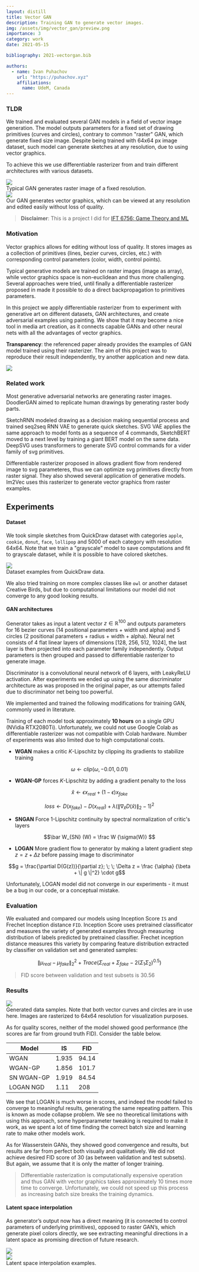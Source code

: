 ```yaml
---
layout: distill
title: Vector GAN
description: Training GAN to generate vector images.
img: /assets/img/vector_gan/preview.png
importance: 3
category: work
date: 2021-05-15

bibliography: 2021-vectorgan.bib

authors:
  - name: Ivan Puhachov
    url: "https://puhachov.xyz"
    affiliations:
      name: UdeM, Canada
---
```

### TLDR

We trained and evaluated several GAN models in a field of vector image generation. The model outputs parameters for a fixed set of drawing primitives (curves and circles), contrary to common "raster" GAN, which generate fixed size image. Despite being trained with 64x64 px image dataset, such model can generate sketches at any resolution, due to using vector graphics.

To achieve this we use differentiable rasterizer from <d-cite key="diffsvg"></d-cite> and train different architectures with various datasets.

<div class="row mt-3">
    <div class="col-sm mt-3 mt-md-0">
        <img class="img-fluid rounded z-depth-1" src="{{ site.baseurl }}/assets/img/vector_gan/my_plot_raster.png" data-zoomable>
    </div>
</div>
<div class="caption">
    Typical GAN generates raster image of a fixed resolution. 
</div>
<div class="row mt-3">
    <div class="col-sm mt-3 mt-md-0">
        <img class="img-fluid rounded z-depth-1" src="{{ site.baseurl }}/assets/img/vector_gan/my_plot_vector.png" data-zoomable>
    </div>
</div>
<div class="caption">
    Our GAN generates vector graphics, which can be viewed at any resolution and edited easily without loss of quality.
</div>

> **Disclaimer**: This is a project I did for [IFT 6756: Game Theory and ML](https://gauthiergidel.github.io/courses/game_theory_ML_2021.html)

### Motivation

Vector graphics allows for editing without loss of quality. It stores images as a collection of primitives (lines, bezier curves, circles, etc.) with corresponding control parameters (color, width, control points).
		
Typical generative models are trained on raster images (image as array), while vector graphics space is non-euclidean and thus more challenging. Several approaches were tried, until finally a differentiable rasterizer proposed in <d-cite key="diffsvg"></d-cite> made it possible to do a direct backpropagation to primitives parameters. 

In this project we apply differentiable rasterizer from <d-cite key="diffsvg"></d-cite> to experiment with generative art on different datasets, GAN architectures, and create adversarial examples using painting. We show that it may become a nice tool in media art creation, as it connects capable GANs and other neural nets with all the advantages of vector graphics.

**Transparency**: the referenced paper <d-cite key="diffsvg"></d-cite> already provides the examples of GAN model trained using their rasterizer. The aim of this project was to reproduce their result independently, try another application and new data.

<div class="l-gutter">
  <img class="img-fluid " src="{{ site.baseurl }}/assets/img/vector_gan/diffsvg.png" data-zoomable>
</div>

### Related work

Most generative adversarial networks are generating raster images. DoodlerGAN <d-cite key="doodlergan"></d-cite> aimed to replicate human drawings by generating raster body parts.
	
SketchRNN <d-cite key="sketchrnn"></d-cite> modeled drawing as a decision making sequential process and trained seq2seq RNN VAE to generate quick sketches. SVG VAE <d-cite key="svgvae"></d-cite> applies the same approach to model fonts as a sequence of 4 commands, SketchBERT <d-cite key="sketchbert"></d-cite> moved to a next level by training a giant BERT model on the same data. DeepSVG <d-cite key="carlier2020deepsvg"></d-cite> uses transformers to generate SVG control commands for a vider family of svg primitives.

	
Differentiable rasterizer proposed in <d-cite key="diffsvg"></d-cite> allows gradient flow from rendered image to svg parameteres, thus we can optimize svg primitives directly from raster signal. They also showed several application of generative models. Im2Vec <d-cite key="reddy2021im2vec"></d-cite> uses this rasterizer to generate vector graphics from raster examples.

## Experiments

#### Dataset
We took simple sketches from QuickDraw dataset with categories `apple`, `cookie`, `donut`, `face`, `lollipop` and 5000 of each category with resolution 64x64. Note that we train a "grayscale" model to save computations and fit to grayscale dataset, while it is possible to have colored sketches.

<div class="row mt-3">
    <div class="col-sm mt-3 mt-md-0">
        <img class="img-fluid rounded z-depth-1" src="{{ site.baseurl }}/assets/img/vector_gan/data.png" data-zoomable>
    </div>
</div>
<div class="caption">
    Dataset examples from QuickDraw data.
</div>
	
We also tried training on more complex classes like `owl` or another dataset Creative Birds, but due to computational limitations our model did not converge to any good looking results.


#### GAN architectures
Generator takes as input a latent vector $z \in \mathbb{R}^{100}$ and outputs parameters for 16 bezier curves (14 positional parameters + width and alpha) and 5 circles (2 positional parameters + radius + width + alpha). Neural net consists of 4 flat linear layers of dimensions [128, 256, 512, 1024], the last layer is then projected into each parameter family independently. Output parameters is then grouped and passed to differentiable rasterizer to generate image.
	
Discriminator is a convolutional neural network of 6 layers, with LeakyReLU activation. After experiments we ended up using the same discriminator architecture as was proposed in the original paper, as our attempts failed due to discriminator net being too powerful.
	
We implemented and trained the following modifications for training GAN, commonly used in literature.
	
Training of each model took approximately **10 hours** on a single GPU (NVidia RTX2080Ti). Unfortunately, we could not use Google Colab as differentiable rasterizer was not compatible with Colab hardware. Number of experiments was also limited due to high computational costs.

 * **WGAN** <d-cite key="arjovsky2017wasserstein"></d-cite> makes a critic $K$-Lipschitz by clipping its gradients to stabilize training 

$$\omega \leftarrow clip (\omega, -0.01, 0.01)$$
	
 * **WGAN-GP** <d-cite key="gulrajani2017improved"></d-cite> forces $K$-Lipschitz by adding a gradient penalty to the loss

$$\hat x \leftarrow \epsilon x_{real} + (1-\epsilon) x_{fake}$$ 

$$loss \leftarrow D(x_{fake}) - D(x_{real}) + \lambda (\| \nabla_{\hat x} D(\hat x) \|_2 - 1)^2$$
	
 * **SNGAN** <d-cite key="miyato2018spectral"></d-cite> Force 1-Lipschitz continuity by spectral normalization of critic's layers

$$\bar W_{SN} (W) = \frac W {\sigma(W)} $$
	
 * **LOGAN** <d-cite key="wu2020logan"></d-cite> More gradient flow to generator by making a latent gradient step $z = z + \Delta z$ before passing image to discriminator

$$g = \frac{\partial D(G(z))}{\partial z}; \; \; \Delta z = \frac {\alpha} {\beta + \| g \|^2} \cdot g$$

Unfortunately, LOGAN model did not converge in our experiments - it must be a bug in our code, or a conceptual mistake.

### Evaluation
We evaluated and compared our models using Inception Score `IS` and Frechet Inception distance `FID`. Inception Score <d-cite key="salimans2016improved"></d-cite> uses pretrained classificator and measures the variety of generated examples through measuring distribution of labels predicted by pretrained classifier. Frechet inception distance <d-cite key="heusel2018gans"></d-cite> measures this variety by comparing feature distribution extracted by classifier on validation set and generated samples:

$$\| \mu_{real} - \mu_{fake} \|_2^2 + Trace(\Sigma_{real} + \Sigma_{fake} - 2 (\Sigma_1 \Sigma_2)^{0.5})$$
	
> FID score between validation and test subsets is 30.56

### Results

<div class="row mt-3">
    <div class="col-sm mt-3 mt-md-0">
        <img class="img-fluid rounded z-depth-1" src="{{ site.baseurl }}/assets/img/vector_gan/gen.png" data-zoomable>
    </div>
</div>
<div class="caption">
    Generated data samples. Note that both vector curves and circles are in use here. Images are rasterized to 64x64 resolution for visualization purposes.
</div>

As for quality scores, neither of the model showed good performance (the scores are far from ground truth FID). Consider the table below.

| Model      | IS    | FID   |
|------------|-------|-------|
| WGAN       | 1.935 | 94.14 |
| WGAN-GP    | 1.856 | 101.7 |
| SN WGAN-GP | 1.919 | 84.54 |
| LOGAN NGD  | 1.11  | 208   |

We see that LOGAN is much worse in scores, and indeed the model failed to converge to meaningful results, generating the same repeating pattern. This is known as mode collapse problem. We see no theoretical limitations with using this approach, some hyperparameter tweaking is required to make it work, as we spent a lot of time finding the correct batch size and learning rate to make other models work.

As for Wasserstein GANs, they showed good convergence and results, but results are far from perfect both visually and qualitatively. We did not achieve desired FID score of 30 (as between validation and test subsets). But again, we assume that it is only the matter of longer training.

> Differentiable rasterization is computationally expensive operation and thus GAN with vector graphics takes approximately 10 times more time to converge. Unfortunately, we could not speed up this process as increasing batch size breaks the training dynamics.

#### Latent space interpolation

As generator’s output now has a direct meaning (it is connected to control parameters of underlying primitives), opposed to raster GAN’s, which generate pixel colors directly, we see extracting meaningful directions in a latent space as promising direction of future research.

<div class="row mt-3">
    <div class="col-sm mt-3 mt-md-0">
        <img class="img-fluid rounded z-depth-1" src="{{ site.baseurl }}/assets/img/vector_gan/inter1.png" data-zoomable>
    </div>
</div>
<div class="row mt-3">
    <div class="col-sm mt-3 mt-md-0">
        <img class="img-fluid rounded z-depth-1" src="{{ site.baseurl }}/assets/img/vector_gan/inter2.png" data-zoomable>
    </div>
</div>
<div class="caption">
    Latent space interpolation examples.
</div>
